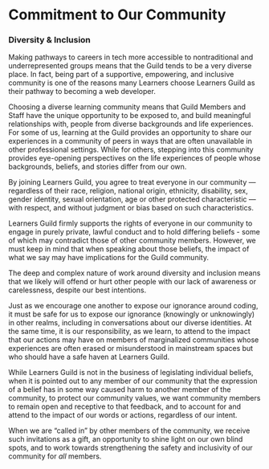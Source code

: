 # Commitment to Our Community

### Diversity & Inclusion

Making pathways to careers in tech more accessible to nontraditional and underrepresented groups means that the Guild tends to be a very diverse place. In fact, being part of a supportive, empowering, and inclusive community is one of the reasons many Learners choose Learners Guild as their pathway to becoming a web developer.

Choosing a diverse learning community means that Guild Members and Staff have the unique opportunity to be exposed to, and build meaningful relationships with, people from diverse backgrounds and life experiences. For some of us, learning at the Guild provides an opportunity to share our experiences in a community of peers in ways that are often unavailable in other professional settings. While for others, stepping into this community provides eye-opening perspectives on the life experiences of people whose backgrounds, beliefs, and stories differ from our own. 

By joining Learners Guild, you agree to treat everyone in our community — regardless of their race, religion, national origin, ethnicity, disability, sex, gender identity, sexual orientation,  age or other protected characteristic — with respect, and without judgment or bias based on such characteristics. 

Learners Guild firmly supports the rights of everyone in our community to engage in purely private, lawful conduct and to hold differing beliefs - some of which may contradict those of other community members. However, we must keep in mind that when speaking about those beliefs, the impact of what we say may have implications for the Guild community. 

The deep and complex nature of work around diversity and inclusion means that we likely will offend or hurt other people with our lack of awareness or carelessness, despite our best intentions. 

Just as we encourage one another to expose our ignorance around coding, it must be safe for us to expose our ignorance \(knowingly or unknowingly\) in other realms, including in conversations about our diverse identities. At the same time, it is our responsibility, as we learn, to attend to the impact that our actions may have on members of marginalized communities whose experiences are often erased or misunderstood in mainstream spaces but who should have a safe haven at Learners Guild.

While Learners Guild is not in the business of legislating individual beliefs, when it is pointed out to any member of our community that the expression of a belief has in some way caused harm to another member of the community, to protect our community values, we want community members to remain open and receptive to that feedback, and to account for and attend to the impact of our words or actions, regardless of our intent. 

When we are “called in” by other members of the community, we receive such invitations as a gift, an opportunity to shine light on our own blind spots, and to work towards strengthening the safety and inclusivity of our community for _all_ members.





